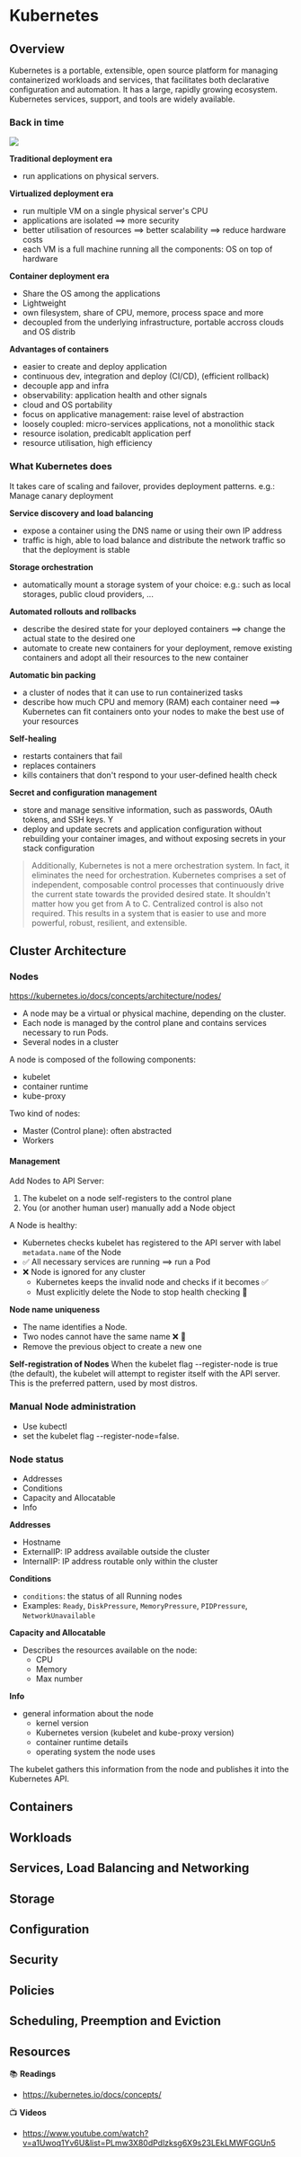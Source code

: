# Kubernetes

## Overview

Kubernetes is a portable, extensible, open source platform for managing containerized workloads and services, that facilitates 
both declarative configuration and automation. It has a large, rapidly growing ecosystem. Kubernetes services, support, and tools are widely available.

### Back in time

![](01-back-in-time.png)

**Traditional deployment era**
- run applications on physical servers. 
 
**Virtualized deployment era**
- run multiple VM on a single physical server's CPU
- applications are isolated ==> more security
- better utilisation of resources ==> better scalability ==> reduce hardware costs
- each VM is a full machine running all the components: OS on top of hardware

**Container deployment era**
- Share the OS among the applications
- Lightweight
- own filesystem, share of CPU, memore, process space and more
- decoupled from the underlying infrastructure, portable accross clouds and OS distrib

**Advantages of containers**
- easier to create and deploy application
- continuous dev, integration and deploy (CI/CD), (efficient rollback)
- decouple app and infra
- observability: application health and other signals
- cloud and OS portability
- focus on applicative management: raise level of abstraction
- loosely coupled: micro-services applications, not a monolithic stack
- resource isolation, predicablt application perf
- resource utilisation, high efficiency

### What Kubernetes does

It takes care of scaling and failover, provides deployment patterns. e.g.: Manage canary deployment

**Service discovery and load balancing**
- expose a container using the DNS name or using their own IP address
- traffic is high, able to load balance and distribute the network traffic so that the deployment is stable

**Storage orchestration**
- automatically mount a storage system of your choice: e.g.: such as local storages, public cloud providers, ...

**Automated rollouts and rollbacks**
- describe the desired state for your deployed containers ==> change the actual state to the desired one
- automate to create new containers for your deployment, remove existing containers and adopt all their resources to the new container

**Automatic bin packing**
- a cluster of nodes that it can use to run containerized tasks
- describe how much CPU and memory (RAM) each container need ==> Kubernetes can fit containers onto your nodes to make the best use of your resources

**Self-healing**
- restarts containers that fail
- replaces containers
- kills containers that don't respond to your user-defined health check

**Secret and configuration management**
- store and manage sensitive information, such as passwords, OAuth tokens, and SSH keys. Y
- deploy and update secrets and application configuration without rebuilding your container images, and without exposing secrets in your stack configuration

> Additionally, Kubernetes is not a mere orchestration system. In fact, it eliminates the need for orchestration. Kubernetes comprises a set of independent, composable control processes that continuously drive the current state towards the provided desired state. 
> It shouldn't matter how you get from A to C. Centralized control is also not required. This results in a system that is easier to use and more powerful, robust, resilient, and extensible.


## Cluster Architecture

### Nodes
https://kubernetes.io/docs/concepts/architecture/nodes/

- A node may be a virtual or physical machine, depending on the cluster. 
- Each node is managed by the control plane and contains services necessary to run Pods.
- Several nodes in a cluster

A node is composed of the following components:
- kubelet
- container runtime
- kube-proxy

Two kind of nodes:
- Master (Control plane): often abstracted 
- Workers 

#### Management

Add Nodes to API Server:
1. The kubelet on a node self-registers to the control plane
2. You (or another human user) manually add a Node object

A Node is healthy:
- Kubernetes checks kubelet has registered to the API server with label `metadata.name` of the Node
- ✅ All necessary services are running ==> run a Pod
- ❌ Node is ignored for any cluster
  - Kubernetes keeps the invalid node and checks if it becomes ✅
  - Must explicitly delete the Node to stop health checking 🔫


**Node name uniqueness**
- The name identifies a Node. 
- Two nodes cannot have the same name ❌ 👯‍
- Remove the previous object to create a new one

**Self-registration of Nodes**
When the kubelet flag --register-node is true (the default), the kubelet will attempt to register itself with the API server. 
This is the preferred pattern, used by most distros.

### Manual Node administration
- Use kubectl
- set the kubelet flag --register-node=false.

### Node status

- Addresses
- Conditions
- Capacity and Allocatable
- Info

**Addresses**
- Hostname
- ExternalIP: IP address available outside the cluster
- InternalIP: IP address routable only within the cluster

**Conditions**
- `conditions`: the status of all Running nodes
- Examples: `Ready`, `DiskPressure`, `MemoryPressure`, `PIDPressure`, `NetworkUnavailable`

**Capacity and Allocatable**
- Describes the resources available on the node:
  - CPU
  - Memory
  - Max number

**Info**
- general information about the node
  - kernel version
  - Kubernetes version (kubelet and kube-proxy version)
  - container runtime details
  - operating system the node uses
 
The kubelet gathers this information from the node and publishes it into the Kubernetes API.




## Containers

## Workloads

## Services, Load Balancing and Networking

## Storage

## Configuration

## Security

## Policies

## Scheduling, Preemption and Eviction

## Resources

📚 **Readings** 
- https://kubernetes.io/docs/concepts/

📺 **Videos**
- https://www.youtube.com/watch?v=a1Uwoq1Yv6U&list=PLmw3X80dPdlzksg6X9s23LEkLMWFGGUn5